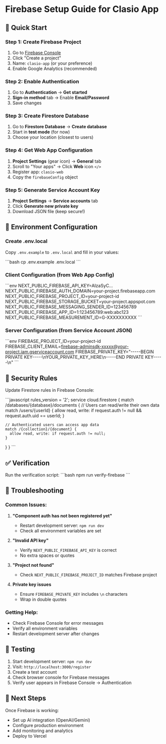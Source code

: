 # Firebase Setup Guide for Clasio App

## 🚀 Quick Start

### Step 1: Create Firebase Project
1. Go to [Firebase Console](https://console.firebase.google.com)
2. Click "Create a project"
3. Name: `clasio-app` (or your preference)
4. Enable Google Analytics (recommended)

### Step 2: Enable Authentication
1. Go to **Authentication** → **Get started**
2. **Sign-in method** tab → Enable **Email/Password**
3. Save changes

### Step 3: Create Firestore Database
1. Go to **Firestore Database** → **Create database**
2. Start in **test mode** (for now)
3. Choose your location (closest to users)

### Step 4: Get Web App Configuration
1. **Project Settings** (gear icon) → **General** tab
2. Scroll to "Your apps" → Click **Web** icon `</>`
3. Register app: `clasio-web`
4. Copy the `firebaseConfig` object

### Step 5: Generate Service Account Key
1. **Project Settings** → **Service accounts** tab
2. Click **Generate new private key**
3. Download JSON file (keep secure!)

## 🔧 Environment Configuration

### Create .env.local
Copy `.env.example` to `.env.local` and fill in your values:

\`\`\`bash
cp .env.example .env.local
\`\`\`

### Client Configuration (from Web App Config)
\`\`\`env
NEXT_PUBLIC_FIREBASE_API_KEY=AIzaSyC...
NEXT_PUBLIC_FIREBASE_AUTH_DOMAIN=your-project.firebaseapp.com
NEXT_PUBLIC_FIREBASE_PROJECT_ID=your-project-id
NEXT_PUBLIC_FIREBASE_STORAGE_BUCKET=your-project.appspot.com
NEXT_PUBLIC_FIREBASE_MESSAGING_SENDER_ID=123456789
NEXT_PUBLIC_FIREBASE_APP_ID=1:123456789:web:abc123
NEXT_PUBLIC_FIREBASE_MEASUREMENT_ID=G-XXXXXXXXXX
\`\`\`

### Server Configuration (from Service Account JSON)
\`\`\`env
FIREBASE_PROJECT_ID=your-project-id
FIREBASE_CLIENT_EMAIL=firebase-adminsdk-xxxxx@your-project.iam.gserviceaccount.com
FIREBASE_PRIVATE_KEY="-----BEGIN PRIVATE KEY-----\nYOUR_PRIVATE_KEY_HERE\n-----END PRIVATE KEY-----\n"
\`\`\`

## 🔐 Security Rules

Update Firestore rules in Firebase Console:

\`\`\`javascript
rules_version = '2';
service cloud.firestore {
  match /databases/{database}/documents {
    // Users can read/write their own data
    match /users/{userId} {
      allow read, write: if request.auth != null && request.auth.uid == userId;
    }
    
    // Authenticated users can access app data
    match /{collection}/{document} {
      allow read, write: if request.auth != null;
    }
  }
}
\`\`\`

## ✅ Verification

Run the verification script:
\`\`\`bash
npm run verify-firebase
\`\`\`

## 🚨 Troubleshooting

### Common Issues:

1. **"Component auth has not been registered yet"**
   - Restart development server: `npm run dev`
   - Check all environment variables are set

2. **"Invalid API key"**
   - Verify `NEXT_PUBLIC_FIREBASE_API_KEY` is correct
   - No extra spaces or quotes

3. **"Project not found"**
   - Check `NEXT_PUBLIC_FIREBASE_PROJECT_ID` matches Firebase project

4. **Private key issues**
   - Ensure `FIREBASE_PRIVATE_KEY` includes `\n` characters
   - Wrap in double quotes

### Getting Help:
- Check Firebase Console for error messages
- Verify all environment variables
- Restart development server after changes

## 🎯 Testing

1. Start development server: `npm run dev`
2. Visit: `http://localhost:3000/register`
3. Create a test account
4. Check browser console for Firebase messages
5. Verify user appears in Firebase Console → Authentication

## 🚀 Next Steps

Once Firebase is working:
- Set up AI integration (OpenAI/Gemini)
- Configure production environment
- Add monitoring and analytics
- Deploy to Vercel
